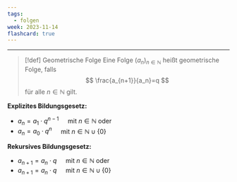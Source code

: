 ```yaml
---
tags:
  - folgen
week: 2023-11-14
flashcard: true
---
```

***

> [!def] Geometrische Folge
> Eine Folge $\left(a_n\right)_{n \in \mathbb{N}}$ heißt geometrische Folge, falls
> $$
> \frac{a_{n+1}}{a_n}=q
> $$
> für alle $n \in \mathbb{N}$ gilt.

**Explizites Bildungsgesetz:**
- $a_n=a_1 \cdot q^{n-1} \quad$ mit $n \in \mathbb{N}$ oder
- $a_n=a_0 \cdot q^n \quad$ mit $n \in \mathbb{N} \cup\{0\}$

**Rekursives Bildungsgesetz:**
- $a_{n+1}=a_n \cdot q \quad$ mit $n \in \mathbb{N}$ oder
- $a_{n+1}=a_n \cdot q \quad$ mit $n \in \mathbb{N} \cup\{0\}$
